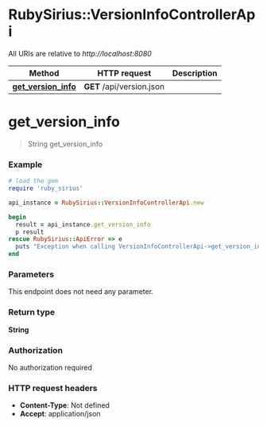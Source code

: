 # RubySirius::VersionInfoControllerApi

All URIs are relative to *http://localhost:8080*

Method | HTTP request | Description
------------- | ------------- | -------------
[**get_version_info**](VersionInfoControllerApi.md#get_version_info) | **GET** /api/version.json | 

# **get_version_info**
> String get_version_info



### Example
```ruby
# load the gem
require 'ruby_sirius'

api_instance = RubySirius::VersionInfoControllerApi.new

begin
  result = api_instance.get_version_info
  p result
rescue RubySirius::ApiError => e
  puts "Exception when calling VersionInfoControllerApi->get_version_info: #{e}"
end
```

### Parameters
This endpoint does not need any parameter.

### Return type

**String**

### Authorization

No authorization required

### HTTP request headers

 - **Content-Type**: Not defined
 - **Accept**: application/json



